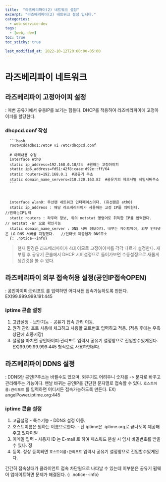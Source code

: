 ```yaml
---
title:  "라즈베리파이(2) 네트워크 설정"
excerpt: "라즈베리파이(2) 네트워크 설정 입니다."
categories:
  - web-service-dev
tags:
  - [web, dev]
toc: true
toc_sticky: true

last_modified_at: 2022-10-12T20:00:00-05:00
---
```


# 라즈베리파이 네트워크
## 라즈베리파이 고정아이피 설정
  : 매번 공유기에서 유동IP를 보기는 힘들다. DHCP를 적용하여 라즈베리파이에 고정아이피를 할당한다.
### dhcpcd.conf 작성
  
      ```bash
      root@cddadbo1:/etc# vi /etc/dhcpcd.conf
    
      # 아래내용 수정
      interface eth0
      static ip_address=192.168.0.10/24  #원하는 고정아이피 
      static ip6_address=fd51:42f8:caae:d92e::ff/64
      static routers=192.168.0.1  #공유기 주소
      static domain_name_servers=210.220.163.82  #공유기의 제조사별 네임서버주소
      ```
  
  

      interface wlan0: 무선랜 네트워크 인터페이스이다. (유선랜은 eth0)   
      static ip_address : 해당 라즈베리파이가 사용하는 고정 IP를 의미한다.        //원하는IP입력  
      static routers : 라우터 정보, 위의 netstat 명령어로 취득한 IP를 입력한다.    // netstat -nr 으로 확인가능  
      static domain_name_server : DNS 서버 정보이다. 내부는 게이트웨이, 외부 인터넷은 LG DNS 서버를 지정했다.   //인터넷 제공업자 DNS주소  
      {: .notice--info}
  
  > 현재 환경은 라즈베리파이가 4대 이므로 고정아이피를 각각 다르게 설정한다.
  > 재부팅 후 공유기 콘솔에서 DHCP 서버설정으로 들어가보면 수동설정으로 새롭게 생긴것을 볼 수 있다.

## 라즈베리파이 외부 접속허용 설정(공인IP접속OPEN)
  : 공인아이피:관리포트 를 입력하면 어디서든 접속가능하도록 만든다. EX)99.999.999.191:445
### iptime 콘솔 설정
  1. 고급설정 - 보안기능 - 공유기 접속 관리 이동.
  2. 원격 관리 포트 사용에 체크하고 사용할 포트번호 입력하고 적용. (적용 후에는 우측상단에 최종저장)
  3. 설정을 마치면 공인아이피:관리포트 입력시 공유기 설정창으로 진입할수있게된다.  EX)99.99.99.999:445  형식으로 사용하면된다.

## 라즈베리파이 DDNS 설정
  : DDNS란 공인IP주소는 바뀔수도 있으며, 외우기도 어려우니 숫자를 -> 문자로 바꾸고 관리해주는 기능이다. 맨날 바뀌는 공인IP를 간단한 문자열로 접속할 수 있다. `호스트이름:관리포트` 를 입력하면 어디서든 접속가능하도록 만든다. EX) angelPower.iptime.org:445

### iptime 콘솔 설정
  1. 고급설정 - 특수기능 - DDNS 설정 이동.
  2. 호스트이름은 원하는 이름으로한다.
    - 단 iptime은 .iptime.org로 끝나도록 제공해주고 있다이일
  3. 이메일 입력
    - 사용자 ID 는 E-mail 로 하여 패스워드 분실 시 임시 비밀번호를 받을 수 있다.
정
  4. 등록. 정상 등록되면 `호스트이름:관리포트` 입력시 공유기 설정창으로 진입할수있게된다.

  간간히 접속상태가 클라이언트 접속 차단됨으로 나타날 수 있는데 이부분은 공유기 펌웨어 업데이트하면 문제가 해결된다.
  {: .notice--info}

